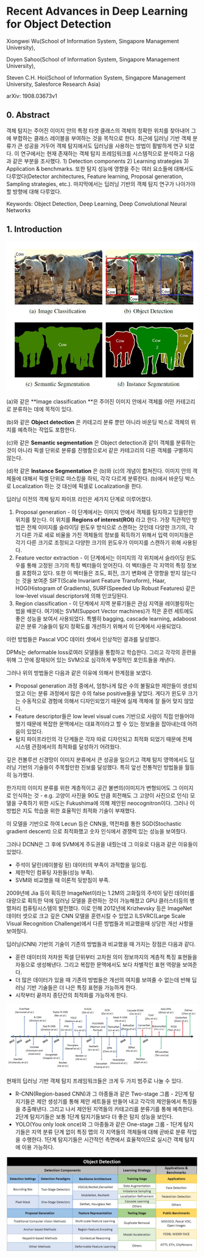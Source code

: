 # Recent Advances in Deep Learning for Object Detection



Xiongwei Wu(School of Information System, Singapore Management University),

Doyen Sahoo(School of Information System, Singapore Management University),

Steven C.H. Hoi(School of Information System, Singapore Management University, Salesforce Research Asia)



arXiv: 1908.03673v1







## 0. Abstract

객체 탐지는 주어진 이미지 안의 특정 타겟 클래스의 객체의 정확한 위치를 찾아내어 그에 부합하는 클래스 레이블을 부여하는 것을 목적으로 한다. 최근에 딥러닝 기반 객체 분류가 큰 성공을 거두어 객체 탐지에서도 딥러닝을 사용하는 방법이 활발하게 연구 되었다. 이 연구에서는 현재 존재하는 객체 탐지 프레임워크를 시스템적으로 분석하고 다음과 같은 부분을 조사했다. 1) Detection components 2) Learning strategies 3) Application & benchmarks. 또한 탐지 성능에 영향을 주는 여러 요소들에 대해서도 다루었다(Detector architectures, Feature learning, Proposal generation, Sampling strategies, etc.). 마지막에서는 딥러닝 기반의 객체 탐지 연구가 나아가야할 방향에 대해 다루었다.

Keywords: Object Detection, Deep Learning, Deep Convolutional Neural Networks







## 1. Introduction

![](./Figure/Recent_Advances_in_Deep_Learning_for_Object_Detection_1.JPG)

(a)와 같은 **Image classification **은 주어진 이미지 안에서 객체를 어떤 카테고리로 분류하는 데에 목적이 있다.

(b)와 같은 **Object detection** 은 카테고리 분류 뿐만 아니라 바운딩 박스로 객체의 위치를 예측하는 작업도 포함한다.

(c)와 같은 **Semantic segmentation** 은 Object detection과 같이 객체를 분류하는 것이 아니라 픽셀 단위로 분류를 진행함으로서 같은 카테고리의 다른 객체를 구별하지 않는다. 

(d)왁 같은 **Instance Segmentation** 은 (b)와 (c)의 개념이 합쳐진다. 이미지 안의 객체들에 대해서 픽셀 단위로 마스킹을 하되, 각각 다르게 분류한다.  (b)에서 바운딩 박스로 Localization 하는 것 대신에 픽셀로 Localization을 한다. 

딥러닝 이전의 객체 탐지 파이프 라인은 세가지 단계로 이루어졌다.

1. Proposal generation -  이 단계에서는 이미지 안에서 객체를 탐지하고 있을만한 위치를 찾는다. 이 위치를 **Regions of interest(ROI)** 라고 한다. 가장 직관적인 방법은 전체 이미지를 슬라이딩 윈도우 방식으로 스캔하는 것인데 다양한 크기의, 각기 다른 가로 세로 비율을 가진 객체들의 정보를 획득하기 위해서 입력 이미지들은 각기 다른 크기로 조정되고 다양한 크기의 윈도우가 이미지를 스캔하기 위해 사용된다.
2. Feature vector extraction - 이 단계에서는 이미지의 각 위치에서 슬라이딩 윈도우를 통해 고정된 크기의 특징 벡터들이 얻어진다. 이 벡터들은 각 지역의 특징 정보를 포함하고 있다. 또한 이 벡터들은 조도, 회전, 크기 변화에 큰 영향을 받지 않는다는 것을 보여준 SIFT(Scale Invariant Feature Transform), Haar, HOG(Histogram of Gradients), SURF(Speeded Up Robust Features) 같은 low-level visual descriptors에 의해 인코딩된다.
3. Region classification - 이 단계에서 지역 분류기들은 관심 지역을 레이블링하는 법을 배운다. 여기에는 SVM(Support Vector machines)가 적은 훈련 세트에도 좋은 성능을 보여서 사용되었다. 특별히 bagging, cascade learning, adaboost 같은 분류 기술들이 탐지 정확도를 개선하기 위해서 이 단계에서 사용되었다.

이런 방법들은 Pascal VOC 데이터 셋에서 인상적인 결과를 달성했다. 

 DPMs는 deformable loss로여러 모델들을 통합하고 학습한다. 그리고 각각의 훈련을 위해 그 안에 잠재되어 있는 SVM으로 심각하게 부정적인 포인트들을 캐낸다. 

그러나 위의 방법들은 다음과 같은 이유에 의해서 한계점을 보였다.

- Proposal generation 과정 중에서, 엄청나게 많은 수의 불필요한 제안들이 생성되었고 이는 분류 과정에서 많은 수의 false positive들을 낳았다. 게다가 윈도우 크기는 수동적으로 경험에 의해서 디자인되었기 때문에 실제 객체에 잘 들어 맞지 않았다.
- Feature descriptor들은 low level visual cues 기반으로 사람이 직접 만들어야 했기 때문에 복잡한 문맥에서는 대표격이라고 할 수 있는 정보들을 잡아내는데 어려움이 있었다.
- 탐지 파이프라인의 각 단계들은 각자 따로 디자인되고 최적화 되었기 때문에 전체 시스템 관점에서의 최적화를 달성하기 어려웠다. 

깊은 컨볼루션 신경망이 이미지 분류에서 큰 성공을 일으키고 객체 탐지 영역에서도 딥러닝 기반의 기술들이 주목할만한 진보를 달성했다.  특히 앞선 전통적인 방법들을 월등히 능가했다.  

한가지의 이미지 분류를 위한 계층적이고 공간 불변의(이미지가 변형되어도 그 이미지로 인식하는 것 - e.g. 고양이 사진을 90도 만큼 회전해도 그 고양이 사진으로 인식) 모델을 구축하기 위한 시도는 Fukushima에 의해 제안된 neocognitron이다. 그러나 이 방법은 지도 학습을 위한 효율적인 최적화 기술이 부재했다. 

이 모델을 기반으로 하여 Lecun 등은 CNN을, 역전파를 통한 SGD(Stochastic gradient descent) 으로 최적화했고 숫자 인식에서 경쟁력 있는 성능을 보여줬다. 

그러나 DCNN은 그 후에 SVM에게 주도권을 내줬는데 그 이유로 다음과 같은 이유들이 있었다.

- 주석이 달린(레이블링 된) 데이터의 부족이 과적합을 일으킴.
- 제한적인 컴퓨팅 자원들(성능 부족).
- SVM와 비교했을 때 이론적 뒷받침이 부족.

2009년에 Jia 등이 획득한 ImageNet이라는 1.2M의 고화질의  주석이 달린 데이터를  대량으로 획득한 덕에 딥러닝 모델을 훈련하는 것이 가능해졌고 GPU 클러스터등의 병렬처리 컴퓨팅시스템의 발전했다. 이로 인해 2012년에 Krizhevsky 등은 ImageNet 데이터 셋으로 크고 깊은 CNN 모델을 훈련시킬 수 있었고 ILSVRC(Large Scale Visual Recognition Challenge)에서 다른 방법들과 비교했을때 상당한 개선 사항을 보여줬다. 

딥러닝(CNN) 기반의 기술이 기존의 방법들과 비교했을 때 가지는 장점은 다음과 같다.

- 훈련 데이터의 저차원 픽셀 단위부터 고차원 의미 정보까지의 계층적 특징 표현들을 자동으로 생성해낸다. 그리고 복잡한 문맥에서도 보다 차별적인 표현 역량을 보여준다. 
- 더 많은 데이터가 있을 때 기존의 방법들은 개선의 여지를 보여줄 수 없는데 반해 딥러닝 기반 기술들은 더 나은 특징 표현을 가능하게 한다.
- 시작부터 끝까지 종단간의 최적화를 가능하게 한다.

![](./Figure/Recent_Advances_in_Deep_Learning_for_Object_Detection_2.JPG)

현재의 딥러닝 기반 객체 탐지 프레임워크들은 크게 두 가지 범주로 나눌 수 있다.

- R-CNN(Region-based CNN)과 그 아종들과 같은 Two-stage 그룹 - 2단계 탐지기들은 제안 생성기를 통해 제안 세트들을 만들어 내고 각각의 제안들에서 특징들을 추출해낸다. 그리고 나서 제안된 지역들의 카테고리를 분류기를 통해 예측한다.  2단계 탐지기들은 보통 1단계 탐지기들보다 더 좋은 탐지 성능을 보인다.
- YOLO(You only look once)와 그 아종들과 같은 One-stage 그룹 - 1단계 탐지기들은 지역 분류 단계 없이 특징 맵의 각 지역들의 객체들에 대해 곧바로 분류 작업을 수행한다.  1단계 탐지기들은 시간적인 측면에서 효율적이므로 실시간 객체 탐지에 이용 가능하다.

![](./Figure/Recent_Advances_in_Deep_Learning_for_Object_Detection_3.JPG)

